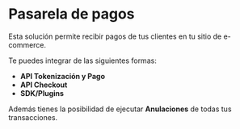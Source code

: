 # Pasarela de pagos

Esta solución permite recibir pagos de tus clientes en tu sitio de e-commerce. 

Te puedes integrar de las siguientes formas:

- **API Tokenización y Pago**
- **API Checkout**
- **SDK/Plugins**

Además tienes la posibilidad de ejecutar **Anulaciones** de todas tus transacciones.
